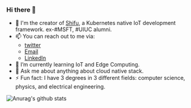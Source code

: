 ### Hi there 👋

- 🔭 I'm the creator of [Shifu](https://github.com/edgenesis/shifu), a Kubernetes native IoT development framework. ex-#MSFT, #UIUC alumni.
- 📫 You can reach out to me via:
  - [twitter](https://twitter.com/YongliChen)
  - [Email](yonglichen@edgenesis.com)
  - [LinkedIn](https://www.linkedin.com/in/yongli-chen-b3ab853a/)
- 🌱 I’m currently learning IoT and Edge Computing.
- 💬 Ask me about anything about cloud native stack.
- ⚡ Fun fact: I have 3 degrees in 3 different fields: computer science, physics, and electrical engineering.

![Anurag's github stats](https://github-readme-stats.vercel.app/api?username=saiyan86)
